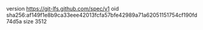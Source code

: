 version https://git-lfs.github.com/spec/v1
oid sha256:af149f1e8b9ca33eee42013fcfa57bfe42989a71a62051151754cf190fd74d5a
size 3512
